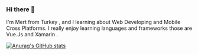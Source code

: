 ### Hi there 👋

I'm Mert from Turkey , and I learning about Web Developing and Mobile Cross Platforms. I really enjoy learning languages and frameworks those are Vue.Js and Xamarin .

[![Anurag's GitHub stats](https://github-readme-stats.vercel.app/api?username=mertaydin9999)](https://github.com/anuraghazra/github-readme-stats)
